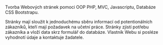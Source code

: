Tvorba Webových stránek pomoci OOP PHP, MVC, Javascriptu, Databáze CSS Bootstrapu.

Stránky mají sloužit k jednoduchému sběru informací od potentionálních zákazníků, kteří mají požadavek na učetní práce. Stránky zjistí potřebu zákazníka a vloží data skrz formulář do databáze. Vlastník Webu si posléze vyhodnotí údaje a kontaktuje žadatele.
